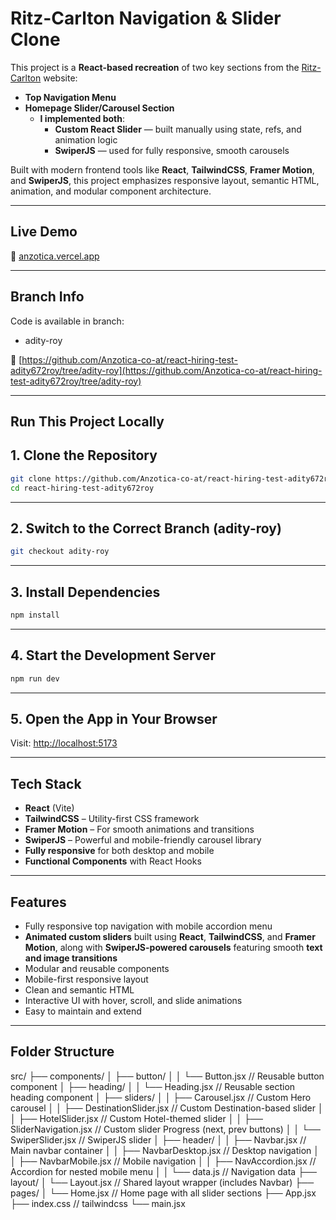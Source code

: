# Ritz-Carlton Navigation & Slider Clone

This project is a **React-based recreation** of two key sections from the [Ritz-Carlton](https://www.ritzcarlton.com/) website:

- **Top Navigation Menu**
- **Homepage Slider/Carousel Section**
  - **I implemented both**:
    - **Custom React Slider** — built manually using state, refs, and animation logic
    - **SwiperJS** — used for fully responsive, smooth carousels

Built with modern frontend tools like **React**, **TailwindCSS**, **Framer Motion**, and **SwiperJS**, this project emphasizes responsive layout, semantic HTML, animation, and modular component architecture.

---

## Live Demo

🔗 [anzotica.vercel.app](anzotica.vercel.app)

---

## Branch Info

Code is available in branch:

- adity-roy

🔗 [https://github.com/Anzotica-co-at/react-hiring-test-adity672roy/tree/adity-roy](https://github.com/Anzotica-co-at/react-hiring-test-adity672roy/tree/adity-roy)

---

## Run This Project Locally

## 1. Clone the Repository

```bash
git clone https://github.com/Anzotica-co-at/react-hiring-test-adity672roy.git
cd react-hiring-test-adity672roy
```

---

## 2. Switch to the Correct Branch (adity-roy)

```bash
git checkout adity-roy
```

---

## 3. Install Dependencies

```bash
npm install
```

---

## 4. Start the Development Server

```bash
npm run dev
```

---

## 5. Open the App in Your Browser

Visit: [http://localhost:5173](http://localhost:5173)

---

## Tech Stack

- **React** (Vite)
- **TailwindCSS** – Utility-first CSS framework
- **Framer Motion** – For smooth animations and transitions
- **SwiperJS** – Powerful and mobile-friendly carousel library
- **Fully responsive** for both desktop and mobile
- **Functional Components** with React Hooks

---

## Features

- Fully responsive top navigation with mobile accordion menu
- **Animated custom sliders** built using **React**, **TailwindCSS**, and **Framer Motion**, along with **SwiperJS-powered carousels** featuring smooth **text and image transitions**
- Modular and reusable components
- Mobile-first responsive layout
- Clean and semantic HTML
- Interactive UI with hover, scroll, and slide animations
- Easy to maintain and extend

---

## Folder Structure

src/
├── components/
│   ├── button/
│   │   └── Button.jsx              // Reusable button component 
│   ├── heading/
│   │   └── Heading.jsx            // Reusable section heading component
│   ├── sliders/
│   │   ├── Carousel.jsx           // Custom Hero carousel
│   │   ├── DestinationSlider.jsx  // Custom Destination-based slider
│   │   ├── HotelSlider.jsx        // Custom Hotel-themed slider
│   │   ├── SliderNavigation.jsx   // Custom slider Progress (next, prev buttons)
│   │   └── SwiperSlider.jsx       // SwiperJS slider
│   ├── header/
│   │   ├── Navbar.jsx             // Main navbar container
│   │   ├── NavbarDesktop.jsx      // Desktop navigation
│   │   ├── NavbarMobile.jsx       // Mobile navigation
│   │   ├── NavAccordion.jsx       // Accordion for nested mobile menu
│   │   └── data.js                // Navigation data
├── layout/
│   └── Layout.jsx                 // Shared layout wrapper (includes Navbar)
├── pages/
│   └── Home.jsx                   // Home page with all slider sections
├── App.jsx
├── index.css                      // tailwindcss
└── main.jsx

